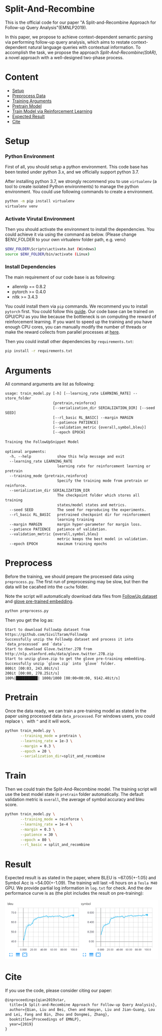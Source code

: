# Split-And-Recombine

This is the official code for our paper "A Split-and-Recombine Approach for Follow-up Query Analysis"(EMNLP2019).

In this paper, we propose to achieve context-dependent semantic parsing via performing follow-up query analysis, which aims to restate context-dependent natural language queries with contextual information. To accomplish the task, we propose the approach *Split-And-Recombine(StAR)*, a novel approach with a well-designed two-phase process. 

# Content
- [Setup](#setup)
- [Preprocess Data](#preprocess)
- [Training Arguments](#arguments)
- [Pretrain Model](#pretrain)
- [Train Model via Reinforcement Learning](#train)
- [Expected Result](#result)
- [Cite](#cite)

# Setup

### Python Environment

First of all, you should setup a python environment. This code base has been tested under python 3.x, and we officially support python 3.7.

After installing python 3.7, we strongly recommend you to use `virtualenv` (a tool to create isolated Python environments) to manage the python environment. You could use following commands to create a environment.

```bash
python -m pip install virtualenv
virtualenv venv
```

### Activate Virutal Environment
Then you should activate the environment to install the dependencies. You could achieve it via using the command as below. (Please change $ENV_FOLDER to your own virtualenv folder path, e.g. venv)

```bash
$ENV_FOLDER\Scripts\activate.bat (Windows)
source $ENV_FOLDER/bin/activate (Linux)
```

### Install Dependencies

The main requirement of our code base is as following:

- allennlp == 0.8.2
- pytorch >= 0.4.0
- nltk >= 3.4.3

You could install them via `pip` commands. We recommend you to install `pytorch` first. You could follow this [guide](https://pytorch.org/get-started/locally/). Our code base can be trained on GPU/CPU as you like because the bottleneck is on computing the reward of reinforcement learning. If you want to speed up the training and you have enough CPU cores, you can manually modify the number of threads or make the reward collects from parallel processes at [here](https://github.com/microsoft/EMNLP2019-Split-And-Recombine/blob/95c11f97137d6592c27febe92f193055db3e119f/model/follow_up.py#L388).

Then you could install other dependencies by `requirements.txt`:

```bash
pip install -r requirements.txt
```


# Arguments

All command arguments are list as following:
```
usage: train_model.py [-h] [--learning_rate LEARNING_RATE] --store_folder
                      {pretrain,reinforce}
                      [--serialization_dir SERIALIZATION_DIR] [--seed SEED]
                      [--rl_basic RL_BASIC] --margin MARGIN
                      [--patience PATIENCE]
                      [--validation_metric {overall,symbol,bleu}]
                      [--epoch EPOCH]

Training the FollowUpSnippet Model

optional arguments:
  -h, --help            show this help message and exit
  --learning_rate LEARNING_RATE
                        learning rate for reinforcement learning or pretrain
  --training_mode {pretrain,reinforce}
                        Specify the training mode from pretrain or reinforce.
  --serialization_dir SERIALIZATION_DIR
                        The checkpoint folder which stores all training
                        states/model states and metrics.
  --seed SEED           The seed for reproducing the experiments.
  --rl_basic RL_BASIC   pretrained checkpoint dir for reinforcement
                        learning training
  --margin MARGIN       margin hyper-parameter for margin loss.
  --patience PATIENCE   patience of validation.
  --validation_metric {overall,symbol,bleu}
                        metric keeps the best model in validation.
  --epoch EPOCH         maximum training epochs
```


# Preprocess

Before the training, we should prepare the processed data using `preprocess.py`. The first run of preprocessing may be slow, but then the data will be cacahed into the `cache` folder. 

Note the script will automatically download data files from [FollowUp dataset](https://github.com/SivilTaram/FollowUp) and [glove pre-trained embedding](http://nlp.stanford.edu/data/glove.twitter.27B.zip).

```bash
python preprocess.py
```

Then you get the log as:

```log
Start to download FollowUp dataset from https://github.com/SivilTaram/FollowUp
Successfully unzip the FollowUp dataset and process it into `data_processed` and `data`.
Start to download Glove.twitter.27B from http://nlp.stanford.edu/data/glove.twitter.27B.zip
Start to unzip glove.zip to get the glove pre-training embedding.
Successfully unzip `glove.zip` into `glove` folder.
800it [00:03, 243.80it/s]
200it [00:00, 278.25it/s]
100%|██████████| 1000/1000 [00:00<00:00, 9142.40it/s]
```

# Pretrain

Once the data ready, we can train a pre-training model as stated in the paper using processed data `data_processed`. For windows users, you could replace `\ ` with `^` and it will work.

```bash
python train_model.py \
       --training_mode = pretrain \
       --learning_rate = 1e-3 \
       --margin = 0.3 \
       --epoch = 20 \
       --serialization_dir=split_and_recombine
```

# Train

Then we could train the Split-And-Recombine model. The training script will use the best model state in `pretrain` folder automatically. The default validation metric is `overall`, the average of symbol accuracy and bleu score.

```bash
python train_model.py \
       --training_mode = reinforce \
       --learning_rate = 1e-4 \
       --margin = 0.3 \
       --patience = 30 \
       --epoch = 80 \
       --rl_basic = split_and_recombine
```

# Result

Expected result is as stated in the paper, where BLEU is ~67.05(+-1.05) and Symbol Acc is ~54.00(+-1.09). The training will last ~6 hours on a `Tesla M40` GPU. We provide partial log information in `log.txt` for check. And the dev performance curve is as (the plot includes the result on pre-training):

![](misc/plot.png)

# Cite

If you use the code, please consider citing our paper:

```
@inproceedings{qian2019star,
  title={A Split-and-Recombine Approach for Follow-up Query Analysis},
  author={Qian, Liu and Bei, Chen and Haoyan, Liu and Jian-Guang, Lou and Lei, Fang and Bin, Zhou and Dongmei, Zhang},
  booktitle={Proceedings of EMNLP},
  year={2019}
}
```
